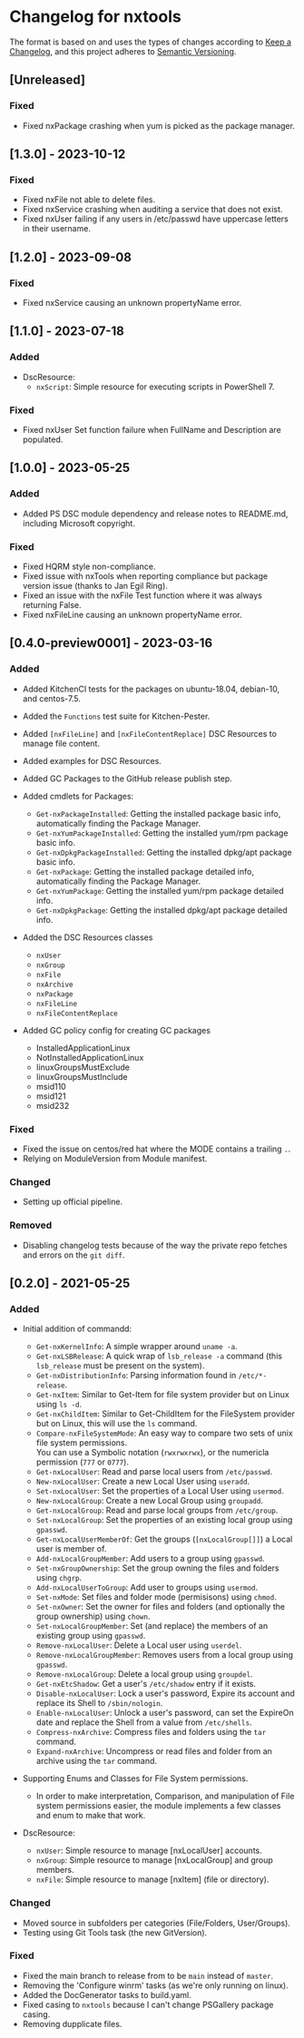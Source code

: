 # Changelog for nxtools

The format is based on and uses the types of changes according to [Keep a Changelog](https://keepachangelog.com/en/1.0.0/),
and this project adheres to [Semantic Versioning](https://semver.org/spec/v2.0.0.html).

## [Unreleased]

### Fixed

- Fixed nxPackage crashing when yum is picked as the package manager.

## [1.3.0] - 2023-10-12

### Fixed

- Fixed nxFile not able to delete files.
- Fixed nxService crashing when auditing a service that does not exist.
- Fixed nxUser failing if any users in /etc/passwd have uppercase letters in their username.

## [1.2.0] - 2023-09-08

### Fixed

- Fixed nxService causing an unknown propertyName error.

## [1.1.0] - 2023-07-18

### Added

- DscResource:
    - `nxScript`: Simple resource for executing scripts in PowerShell 7.

### Fixed

- Fixed nxUser Set function failure when FullName and Description are populated.

## [1.0.0] - 2023-05-25

### Added

- Added PS DSC module dependency and release notes to README.md, including Microsoft copyright.

### Fixed

- Fixed HQRM style non-compliance.
- Fixed issue with nxTools when reporting compliance but package version issue (thanks to Jan Egil Ring).
- Fixed an issue with the nxFile Test function where it was always returning False.
- Fixed nxFileLine causing an unknown propertyName error.

## [0.4.0-preview0001] - 2023-03-16

### Added

- Added KitchenCI tests for the packages on ubuntu-18.04, debian-10, and centos-7.5.
- Added the `Functions` test suite for Kitchen-Pester.
- Added `[nxFileLine]` and `[nxFileContentReplace]` DSC Resources to manage file content.
- Added examples for DSC Resources.
- Added GC Packages to the GitHub release publish step.
- Added cmdlets for Packages:
    - `Get-nxPackageInstalled`: Getting the installed package basic info, automatically finding the Package Manager.
    - `Get-nxYumPackageInstalled`: Getting the installed yum/rpm package basic info.
    - `Get-nxDpkgPackageInstalled`: Getting the installed dpkg/apt package basic info.
    - `Get-nxPackage`: Getting the installed package detailed info, automatically finding the Package Manager.
    - `Get-nxYumPackage`: Getting the installed yum/rpm package detailed info.
    - `Get-nxDpkgPackage`: Getting the installed dpkg/apt package detailed info.

- Added the DSC Resources classes
    - `nxUser`
    - `nxGroup`
    - `nxFile`
    - `nxArchive`
    - `nxPackage`
    - `nxFileLine`
    - `nxFileContentReplace`

- Added GC policy config for creating GC packages
    - InstalledApplicationLinux
    - NotInstalledApplicationLinux
    - linuxGroupsMustExclude
    - linuxGroupsMustInclude
    - msid110
    - msid121
    - msid232

### Fixed

- Fixed the issue on centos/red hat where the MODE contains a trailing `.`.
- Relying on ModuleVersion from Module manifest.

### Changed

- Setting up official pipeline.

### Removed

- Disabling changelog tests because of the way the private repo fetches and errors on the `git diff`.

## [0.2.0] - 2021-05-25

### Added

- Initial addition of commandd:
    - `Get-nxKernelInfo`: A simple wrapper around `uname -a`.
    - `Get-nxLSBRelease`: A quick wrap of `lsb_release -a` command (this `lsb_release` must be present on the system).
    - `Get-nxDistributionInfo`: Parsing information found in `/etc/*-release`.
    - `Get-nxItem`: Similar to Get-Item for file system provider but on Linux using `ls -d`.
    - `Get-nxChildItem`: Similar to Get-ChildItem for the FileSystem provider but on Linux, this will use the `ls` command.
    - `Compare-nxFileSystemMode`: An easy way to compare two sets of unix file system permissions.  
        You can use a Symbolic notation (`rwxrwxrwx`), or the numericla permission (`777` or `0777`).
    - `Get-nxLocalUser`: Read and parse local users from `/etc/passwd`.
    - `New-nxLocalUser`: Create a new Local User using `useradd`.
    - `Set-nxLocalUser`: Set the properties of a Local User using `usermod`.
    - `New-nxLocalGroup`: Create a new Local Group using `groupadd`.
    - `Get-nxLocalGroup`: Read and parse local groups from `/etc/group`.
    - `Set-nxLocalGroup`: Set the properties of an existing local group using `gpasswd`.
    - `Get-nxLocalUserMemberOf`: Get the groups (`[nxLocalGroup[]]`) a Local user is member of.
    - `Add-nxLocalGroupMember`: Add users to a group using `gpasswd`.
    - `Set-nxGroupOwnership`: Set the group owning the files and folders using `chgrp`.
    - `Add-nxLocalUserToGroup`: Add user to groups using `usermod`.
    - `Set-nxMode`: Set files and folder mode (permisisons) using `chmod`.
    - `Set-nxOwner`: Set the owner for files and folders (and optionally the group ownership) using `chown`.
    - `Set-nxLocalGroupMember`: Set (and replace) the members of an existing group using `gpasswd`.
    - `Remove-nxLocalUser`: Delete a Local user using `userdel`.
    - `Remove-nxLocalGroupMember`: Removes users from a local group using `gpasswd`.
    - `Remove-nxLocalGroup`: Delete a local group using `groupdel`.
    - `Get-nxEtcShadow`: Get a user's `/etc/shadow` entry if it exists.
    - `Disable-nxLocalUser`: Lock a user's password, Expire its account and replace its Shell to `/sbin/nologin`.
    - `Enable-nxLocalUser`: Unlock a user's password, can set the ExpireOn date and replace the Shell from a value from `/etc/shells`.
    - `Compress-nxArchive`: Compress files and folders using the `tar` command.
    - `Expand-nxArchive`: Uncompress or read files and folder from an archive using the `tar` command.

- Supporting Enums and Classes for File System permissions.
    - In order to make interpretation, Comparison, and manipulation of File system permissions easier,
      the module implements a few classes and enum to make that work.

- DscResource:
    - `nxUser`: Simple resource to manage [nxLocalUser] accounts.
    - `nxGroup`: Simple resource to manage [nxLocalGroup] and group members.
    - `nxFile`: Simple resource to manage [nxItem] (file or directory).

### Changed

- Moved source in subfolders per categories (File/Folders, User/Groups).
- Testing using Git Tools task (the new GitVersion).

### Fixed

- Fixed the main branch to release from to be `main` instead of `master`.
- Removing the 'Configure winrm' tasks (as we're only running on linux).
- Added the DocGenerator tasks to build.yaml.
- Fixed casing to `nxtools` because I can't change PSGallery package casing.
- Removing dupplicate files.
